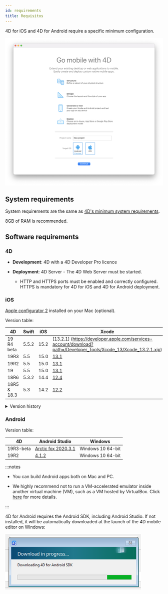 ```yaml
---
id: requirements
title: Requisitos
---
```


4D for iOS and 4D for Android require a specific minimum configuration.

![Welcome page](img/welcome-page.png)


## System requirements

System requirements are the same as [4D's minimum system requirements](https://us.4d.com/product-download/Feature-Release).

8GB of RAM is recommended.


## Software requirements

### 4D

- **Development**: 4D with a 4D Developer Pro licence

- **Deployment**: 4D Server - The 4D Web Server must be started.
    - HTTP and HTTPS ports must be enabled and correctly configured. HTTPS is mandatory for 4D for iOS and 4D for Android deployment.


### iOS

[Apple configurator 2](https://itunes.apple.com/us/app/apple-configurator-2/id1037126344) installed on your Mac (optional).

Version table:

| 4D          | Swift | iOS  | Xcode                                                                                                                | macOS   |
| ----------- | ----- | ---- | -------------------------------------------------------------------------------------------------------------------- | ------- |
| 19 R4 beta  | 5.5.2 | 15.2 | \[13.2.1\] (https://developer.apple.com/services-account/download?path=/Developer_Tools/Xcode_13/Xcode_13.2.1.xip) | 11.3    |
| 19R3        | 5.5   | 15.0 | [13.1](https://developer.apple.com/services-account/download?path=/Developer_Tools/Xcode_13/Xcode_13.1.xip)          | 12.1    |
| 19R2        | 5.5   | 15.0 | [13.1](https://developer.apple.com/services-account/download?path=/Developer_Tools/Xcode_13/Xcode_13.1.xip)          | 12.1    |
| 19          | 5.5   | 15.0 | [13.1](https://developer.apple.com/services-account/download?path=/Developer_Tools/Xcode_13/Xcode_13.1.xip)          | 12.1    |
| 18R6        | 5.3.2 | 14.4 | [12.4](https://developer.apple.com/services-account/download?path=/Developer_Tools/Xcode_12.4/Xcode_12.4.xip)        | 10.15.4 |
| 18R5 & 18.3 | 5.3   | 14.2 | [12.2](https://developer.apple.com/services-account/download?path=/Developer_Tools/Xcode_12.2/Xcode_12.2.xip)        | 10.15.4 |

<details><summary>Version history</summary>

| 4D   | Swift | iOS  | Xcode  | macOS   |
| ---- | ----- | ---- | ------ | ------- |
| 18R4 | 5.3   | 14.0 | 12.0   | 10.15.4 |
| 18R3 | 5.2.4 | 13.5 | 11.5   | 10.15.2 |
| 18.2 | 5.2   | 13.4 | 11.4   | 10.15.2 |
| 18.1 | 5.1.3 | 13.3 | 11.3.1 | 10.14.4 |
| 18R2 | 5.1.3 | 13.3 | 11.3.1 | 10.14.4 |
| 18   | 5.1   | 13.2 | 11.2   | 10.14.4 |
| 17R6 | 5.0   | 12.2 | 10.2.1 | 10.14.4 |
| 17R5 | 4.2.1 | 12.2 | 10.2   | 10.14.3 |
| 17R4 | 4.2.1 | 12   | 10.1   | 10.13.6 |
| 17R3 | 4.2   | 12   | 10.0   | 10.13.6 |
| 17R2 | 4.1.2 | 11.4 | 9.4    | 10.13.2 |
| 17R2 | 4.1   | 11.3 | 9.3.1  | 10.13.2 |
</details>

### Android

Version table:

| 4D        | Android Studio                                                      | Windows           |
| --------- | ------------------------------------------------------------------- | ----------------- |
| 19R3-beta | [Arctic fox 2020.3.1](https://developer.android.com/studio/archive) | Windows 10 64-bit |
| 19R2      | [4.1.2](https://developer.android.com/studio/archive)               | Windows 10 64-bit |

:::notes

- You can build Android apps both on Mac and PC.

- We highly recommend not to run a VM-accelerated emulator inside another virtual machine (VM), such as a VM hosted by VirtualBox. Click [here](https://developer.android.com/studio/run/emulator-acceleration) for more details.

:::

4D for Android requires the Android SDK, including Android Studio. If not installed, it will be automatically downloaded at the launch of the 4D mobile editor on Windows:

![sdk](img/install-android.png)








